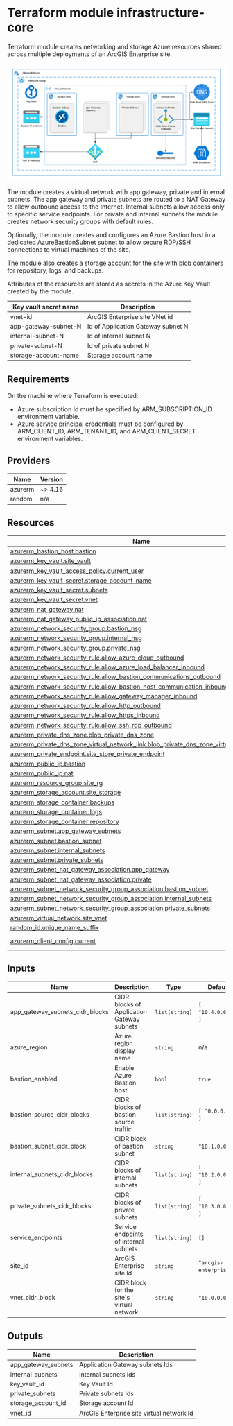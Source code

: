 <!-- BEGIN_TF_DOCS -->
# Terraform module infrastructure-core

Terraform module creates networking and storage Azure resources shared across
multiple deployments of an ArcGIS Enterprise site.

![Core Infrastructure Resources](infrastructure-core.png "Core Infrastructure Resources")

The module creates a virtual network with app gateway, private and internal subnets.
The app gateway and private subnets are routed to a NAT Gateway to allow outbound access to the Internet.
Internal subnets allow access only to specific service endpoints.
For private and internal subnets the module creates network security groups with default rules.

Optionally, the module creates and configures an Azure Bastion host in a dedicated
AzureBastionSubnet subnet to allow secure RDP/SSH connections to virtual machines of the site.

The module also creates a storage account for the site with blob containers
for repository, logs, and backups.

Attributes of the resources are stored as secrets in the Azure Key Vault created by the module.

| Key vault secret name | Description |
| --- | --- |
| vnet-id | ArcGIS Enterprise site VNet id |
| app-gateway-subnet-N | Id of Application Gateway subnet N |
| internal-subnet-N | Id of internal subnet N |
| private-subnet-N | Id of private subnet N |
| storage-account-name | Storage account name |

## Requirements

 On the machine where Terraform is executed:

* Azure subscription Id must be specified by ARM_SUBSCRIPTION_ID environment variable.
* Azure service principal credentials must be configured by ARM_CLIENT_ID, ARM_TENANT_ID, and ARM_CLIENT_SECRET environment variables.

## Providers

| Name | Version |
|------|---------|
| azurerm | ~> 4.16 |
| random | n/a |

## Resources

| Name | Type |
|------|------|
| [azurerm_bastion_host.bastion](https://registry.terraform.io/providers/hashicorp/azurerm/latest/docs/resources/bastion_host) | resource |
| [azurerm_key_vault.site_vault](https://registry.terraform.io/providers/hashicorp/azurerm/latest/docs/resources/key_vault) | resource |
| [azurerm_key_vault_access_policy.current_user](https://registry.terraform.io/providers/hashicorp/azurerm/latest/docs/resources/key_vault_access_policy) | resource |
| [azurerm_key_vault_secret.storage_account_name](https://registry.terraform.io/providers/hashicorp/azurerm/latest/docs/resources/key_vault_secret) | resource |
| [azurerm_key_vault_secret.subnets](https://registry.terraform.io/providers/hashicorp/azurerm/latest/docs/resources/key_vault_secret) | resource |
| [azurerm_key_vault_secret.vnet](https://registry.terraform.io/providers/hashicorp/azurerm/latest/docs/resources/key_vault_secret) | resource |
| [azurerm_nat_gateway.nat](https://registry.terraform.io/providers/hashicorp/azurerm/latest/docs/resources/nat_gateway) | resource |
| [azurerm_nat_gateway_public_ip_association.nat](https://registry.terraform.io/providers/hashicorp/azurerm/latest/docs/resources/nat_gateway_public_ip_association) | resource |
| [azurerm_network_security_group.bastion_nsg](https://registry.terraform.io/providers/hashicorp/azurerm/latest/docs/resources/network_security_group) | resource |
| [azurerm_network_security_group.internal_nsg](https://registry.terraform.io/providers/hashicorp/azurerm/latest/docs/resources/network_security_group) | resource |
| [azurerm_network_security_group.private_nsg](https://registry.terraform.io/providers/hashicorp/azurerm/latest/docs/resources/network_security_group) | resource |
| [azurerm_network_security_rule.allow_azure_cloud_outbound](https://registry.terraform.io/providers/hashicorp/azurerm/latest/docs/resources/network_security_rule) | resource |
| [azurerm_network_security_rule.allow_azure_load_balancer_inbound](https://registry.terraform.io/providers/hashicorp/azurerm/latest/docs/resources/network_security_rule) | resource |
| [azurerm_network_security_rule.allow_bastion_communications_outbound](https://registry.terraform.io/providers/hashicorp/azurerm/latest/docs/resources/network_security_rule) | resource |
| [azurerm_network_security_rule.allow_bastion_host_communication_inbound](https://registry.terraform.io/providers/hashicorp/azurerm/latest/docs/resources/network_security_rule) | resource |
| [azurerm_network_security_rule.allow_gateway_manager_inbound](https://registry.terraform.io/providers/hashicorp/azurerm/latest/docs/resources/network_security_rule) | resource |
| [azurerm_network_security_rule.allow_http_outbound](https://registry.terraform.io/providers/hashicorp/azurerm/latest/docs/resources/network_security_rule) | resource |
| [azurerm_network_security_rule.allow_https_inbound](https://registry.terraform.io/providers/hashicorp/azurerm/latest/docs/resources/network_security_rule) | resource |
| [azurerm_network_security_rule.allow_ssh_rdp_outbound](https://registry.terraform.io/providers/hashicorp/azurerm/latest/docs/resources/network_security_rule) | resource |
| [azurerm_private_dns_zone.blob_private_dns_zone](https://registry.terraform.io/providers/hashicorp/azurerm/latest/docs/resources/private_dns_zone) | resource |
| [azurerm_private_dns_zone_virtual_network_link.blob_private_dns_zone_virtual_network_link](https://registry.terraform.io/providers/hashicorp/azurerm/latest/docs/resources/private_dns_zone_virtual_network_link) | resource |
| [azurerm_private_endpoint.site_store_private_endpoint](https://registry.terraform.io/providers/hashicorp/azurerm/latest/docs/resources/private_endpoint) | resource |
| [azurerm_public_ip.bastion](https://registry.terraform.io/providers/hashicorp/azurerm/latest/docs/resources/public_ip) | resource |
| [azurerm_public_ip.nat](https://registry.terraform.io/providers/hashicorp/azurerm/latest/docs/resources/public_ip) | resource |
| [azurerm_resource_group.site_rg](https://registry.terraform.io/providers/hashicorp/azurerm/latest/docs/resources/resource_group) | resource |
| [azurerm_storage_account.site_storage](https://registry.terraform.io/providers/hashicorp/azurerm/latest/docs/resources/storage_account) | resource |
| [azurerm_storage_container.backups](https://registry.terraform.io/providers/hashicorp/azurerm/latest/docs/resources/storage_container) | resource |
| [azurerm_storage_container.logs](https://registry.terraform.io/providers/hashicorp/azurerm/latest/docs/resources/storage_container) | resource |
| [azurerm_storage_container.repository](https://registry.terraform.io/providers/hashicorp/azurerm/latest/docs/resources/storage_container) | resource |
| [azurerm_subnet.app_gateway_subnets](https://registry.terraform.io/providers/hashicorp/azurerm/latest/docs/resources/subnet) | resource |
| [azurerm_subnet.bastion_subnet](https://registry.terraform.io/providers/hashicorp/azurerm/latest/docs/resources/subnet) | resource |
| [azurerm_subnet.internal_subnets](https://registry.terraform.io/providers/hashicorp/azurerm/latest/docs/resources/subnet) | resource |
| [azurerm_subnet.private_subnets](https://registry.terraform.io/providers/hashicorp/azurerm/latest/docs/resources/subnet) | resource |
| [azurerm_subnet_nat_gateway_association.app_gateway](https://registry.terraform.io/providers/hashicorp/azurerm/latest/docs/resources/subnet_nat_gateway_association) | resource |
| [azurerm_subnet_nat_gateway_association.private](https://registry.terraform.io/providers/hashicorp/azurerm/latest/docs/resources/subnet_nat_gateway_association) | resource |
| [azurerm_subnet_network_security_group_association.bastion_subnet](https://registry.terraform.io/providers/hashicorp/azurerm/latest/docs/resources/subnet_network_security_group_association) | resource |
| [azurerm_subnet_network_security_group_association.internal_subnets](https://registry.terraform.io/providers/hashicorp/azurerm/latest/docs/resources/subnet_network_security_group_association) | resource |
| [azurerm_subnet_network_security_group_association.private_subnets](https://registry.terraform.io/providers/hashicorp/azurerm/latest/docs/resources/subnet_network_security_group_association) | resource |
| [azurerm_virtual_network.site_vnet](https://registry.terraform.io/providers/hashicorp/azurerm/latest/docs/resources/virtual_network) | resource |
| [random_id.unique_name_suffix](https://registry.terraform.io/providers/hashicorp/random/latest/docs/resources/id) | resource |
| [azurerm_client_config.current](https://registry.terraform.io/providers/hashicorp/azurerm/latest/docs/data-sources/client_config) | data source |

## Inputs

| Name | Description | Type | Default | Required |
|------|-------------|------|---------|:--------:|
| app_gateway_subnets_cidr_blocks | CIDR blocks of Application Gateway subnets | `list(string)` | ```[ "10.4.0.0/16" ]``` | no |
| azure_region | Azure region display name | `string` | n/a | yes |
| bastion_enabled | Enable Azure Bastion host | `bool` | `true` | no |
| bastion_source_cidr_blocks | CIDR blocks of bastion source traffic | `list(string)` | ```[ "0.0.0.0/0" ]``` | no |
| bastion_subnet_cidr_block | CIDR block of bastion subnet | `string` | `"10.1.0.0/24"` | no |
| internal_subnets_cidr_blocks | CIDR blocks of internal subnets | `list(string)` | ```[ "10.2.0.0/16" ]``` | no |
| private_subnets_cidr_blocks | CIDR blocks of private subnets | `list(string)` | ```[ "10.3.0.0/16" ]``` | no |
| service_endpoints | Service endpoints of internal subnets | `list(string)` | `[]` | no |
| site_id | ArcGIS Enterprise site Id | `string` | `"arcgis-enterprise"` | no |
| vnet_cidr_block | CIDR block for the site's virtual network | `string` | `"10.0.0.0/8"` | no |

## Outputs

| Name | Description |
|------|-------------|
| app_gateway_subnets | Application Gateway subnets Ids |
| internal_subnets | Internal subnets Ids |
| key_vault_id | Key Vault Id |
| private_subnets | Private subnets Ids |
| storage_account_id | Storage account Id |
| vnet_id | ArcGIS Enterprise site virtual network Id |
<!-- END_TF_DOCS -->